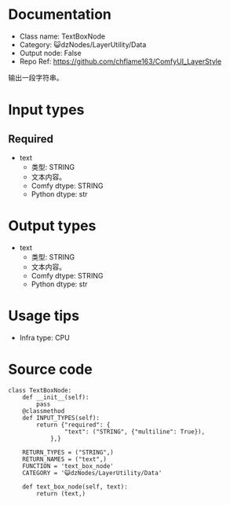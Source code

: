 # Documentation
- Class name: TextBoxNode
- Category: 😺dzNodes/LayerUtility/Data
- Output node: False
- Repo Ref: https://github.com/chflame163/ComfyUI_LayerStyle

输出一段字符串。

# Input types
## Required

- text
    - 类型: STRING
    - 文本内容。
    - Comfy dtype: STRING
    - Python dtype: str

# Output types

- text
    - 类型: STRING
    - 文本内容。
    - Comfy dtype: STRING
    - Python dtype: str

# Usage tips
- Infra type: CPU

# Source code
```
class TextBoxNode:
    def __init__(self):
        pass
    @classmethod
    def INPUT_TYPES(self):
        return {"required": {
                "text": ("STRING", {"multiline": True}),
            },}

    RETURN_TYPES = ("STRING",)
    RETURN_NAMES = ("text",)
    FUNCTION = 'text_box_node'
    CATEGORY = '😺dzNodes/LayerUtility/Data'

    def text_box_node(self, text):
        return (text,)
```
